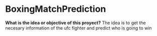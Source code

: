 # BoxingMatchPrediction

**What is the idea or objective of this proyect?**
The idea is to get the necesary information of the ufc fighter and predict who is going to win
